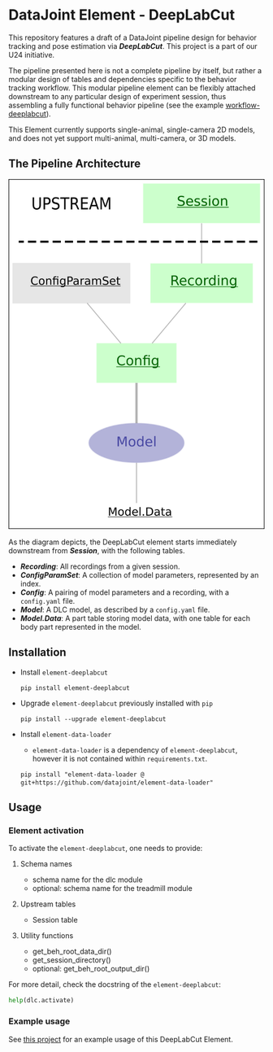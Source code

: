 # DataJoint Element - DeepLabCut

This repository features a draft of a DataJoint pipeline design for behavior tracking
and pose estimation via ***DeepLabCut***. This project is a part of our U24 initiative.

The pipeline presented here is not a complete pipeline by itself, but rather a modular
design of tables and dependencies specific to the behavior tracking workflow. This
modular pipeline element can be flexibly attached downstream to any particular design of
experiment session, thus assembling a fully functional behavior pipeline (see the
example [workflow-deeplabcut](https://github.com/datajoint/workflow-deeplabcut)).

This Element currently supports single-animal, single-camera 2D models, and does not yet support multi-animal, multi-camera, or 3D models.

## The Pipeline Architecture

![element-deeplabcut diagram](images/diagram_dlc.svg)

As the diagram depicts, the DeepLabCut element starts immediately downstream from ***Session***, with the following tables.

+ ***Recording***: All recordings from a given session.
+ ***ConfigParamSet***: A collection of model parameters, represented by an index.
+ ***Config***: A pairing of model parameters and a recording, with a `config.yaml` file.
+ ***Model***: A DLC model, as described by a `config.yaml` file.
+ ***Model.Data***: A part table storing model data, with one table for each body part represented in the model.


## Installation

+ Install `element-deeplabcut`
    ```
    pip install element-deeplabcut
    ```

+ Upgrade `element-deeplabcut` previously installed with `pip`
    ```
    pip install --upgrade element-deeplabcut
    ```

+ Install `element-data-loader`

    + `element-data-loader` is a dependency of `element-deeplabcut`, however it is not contained within `requirements.txt`.

    ```
    pip install "element-data-loader @ git+https://github.com/datajoint/element-data-loader"
    ```

## Usage

### Element activation

To activate the `element-deeplabcut`, one needs to provide:

1. Schema names
    + schema name for the dlc module
    + optional: schema name for the treadmill module

2. Upstream tables
    + Session table

3. Utility functions
    + get_beh_root_data_dir()
    + get_session_directory()
    + optional: get_beh_root_output_dir()

For more detail, check the docstring of the `element-deeplabcut`:
```python
help(dlc.activate)
```
### Example usage

See [this project](https://github.com/datajoint/workflow-deeplabcut) for an example usage of this DeepLabCut Element.

